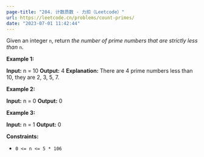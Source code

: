 ```yaml
---
page-title: "204. 计数质数 - 力扣（Leetcode）"
url: https://leetcode.cn/problems/count-primes/
date: "2023-07-01 11:42:44"
---
```

Given an integer `n`, return *the number of prime numbers that are strictly less than* `n`.

**Example 1:**

**Input:** n = 10
**Output:** 4
**Explanation:** There are 4 prime numbers less than 10, they are 2, 3, 5, 7.

**Example 2:**

**Input:** n = 0
**Output:** 0

**Example 3:**

**Input:** n = 1
**Output:** 0

**Constraints:**

-   `0 <= n <= 5 * 106`